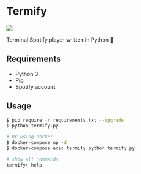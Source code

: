 # Termify

![](https://api.travis-ci.org/Jerome1337/termify.svg?branch=master)

Terminal Spotify player written in Python :snake:

## Requirements

* Python 3
* Pip
* Spotify account

## Usage

```bash
$ pip require -r requirements.txt --upgrade
$ python termify.py

# Or using Docker
$ docker-compose up -d
$ docker-compose exec termify python termify.py
```

```bash
# show all commands
termify> help
```
